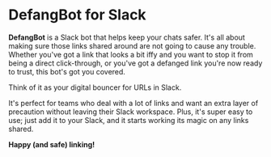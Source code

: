 # DefangBot for Slack

**DefangBot** is a Slack bot that helps keep your chats safer. It's all about making sure those links shared around are not going to cause any trouble. Whether you've got a link that looks a bit iffy and you want to stop it from being a direct click-through, or you've got a defanged link you're now ready to trust, this bot's got you covered.

Think of it as your digital bouncer for URLs in Slack.

It's perfect for teams who deal with a lot of links and want an extra layer of precaution without leaving their Slack workspace. Plus, it's super easy to use; just add it to your Slack, and it starts working its magic on any links shared.

**Happy (and safe) linking!**
